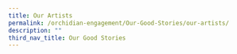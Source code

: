 ```yaml
---
title: Our Artists
permalink: /orchidian-engagement/Our-Good-Stories/our-artists/
description: ""
third_nav_title: Our Good Stories
---
```

